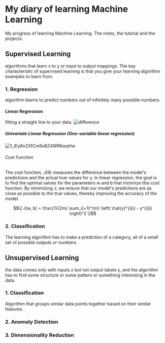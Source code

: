 # My diary of learning Machine Learning
My progress of learning Machine Learning. The notes, the tutorial and the projects.

## Supervised Learning
algorithms that learn x to y or input to output mappings. The key characteristic of supervised learning is that you give your learning algorithm examples to learn from.

### 1. Regression
algorithm learns to predict numbers out of infinitely many possible numbers. 

#### Linear Regression
fitting a straight line to your data. 
![difference](https://github.com/user-attachments/assets/2c43ca34-4995-4a4b-b4ed-fc8078b7d575)

##### Univariate Linear Regression (One-variable linear regression)
![1_lEy6nZXfCm9xBZ4WR8wqHw](https://github.com/user-attachments/assets/df2e4608-8e16-4b30-b76d-43ab973df76b)

###### Cost Function
The cost function, J(θ) measures the difference between the model's predictions and the actual true values for y. In linear regression, the goal is to find the optimal values for the parameters w and b that minimize this cost function. By minimizing J, we ensure that our model's predictions are as close as possible to the true values, thereby improving the accuracy of the model.

```math
\[ J(w, b) = \frac{1}{2m} \sum_{i=1}^{m} \left( \hat{y}^{(i)} - y^{(i)} \right)^2 \]
````


### 2. Classification
The learning algorithm has to make a prediction of a category, all of a small set of possible outputs or numbers.

## Unsupervised Learning
the data comes only with inputs x but not output labels y, and the algorithm has to find some structure or some pattern or something interesting in the data.

### 1. Classification
Algorithm that groups similar data points together based on their similar features.


### 2. Anomaly Detection

### 3. Dimensionality Reduction
